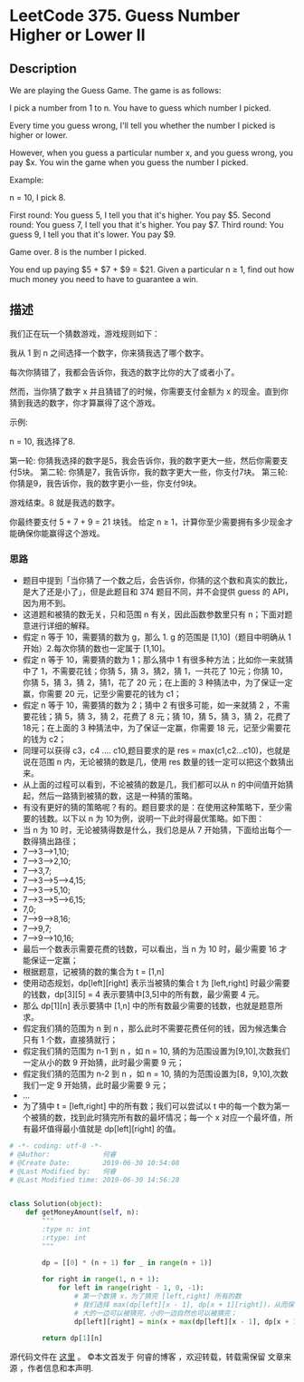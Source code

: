 # LeetCode 375. Guess Number Higher or Lower II

## Description

We are playing the Guess Game. The game is as follows:

I pick a number from 1 to n. You have to guess which number I picked.

Every time you guess wrong, I'll tell you whether the number I picked is higher or lower.

However, when you guess a particular number x, and you guess wrong, you pay $x. You win the game when you guess the number I picked.

Example:

n = 10, I pick 8.

First round:  You guess 5, I tell you that it's higher. You pay $5.
Second round: You guess 7, I tell you that it's higher. You pay $7.
Third round:  You guess 9, I tell you that it's lower. You pay $9.

Game over. 8 is the number I picked.

You end up paying $5 + $7 + $9 = $21.
Given a particular n ≥ 1, find out how much money you need to have to guarantee a win.

## 描述

我们正在玩一个猜数游戏，游戏规则如下：

我从 1 到 n 之间选择一个数字，你来猜我选了哪个数字。

每次你猜错了，我都会告诉你，我选的数字比你的大了或者小了。

然而，当你猜了数字 x 并且猜错了的时候，你需要支付金额为 x 的现金。直到你猜到我选的数字，你才算赢得了这个游戏。

示例:

n = 10, 我选择了8.

第一轮: 你猜我选择的数字是5，我会告诉你，我的数字更大一些，然后你需要支付5块。
第二轮: 你猜是7，我告诉你，我的数字更大一些，你支付7块。
第三轮: 你猜是9，我告诉你，我的数字更小一些，你支付9块。

游戏结束。8 就是我选的数字。

你最终要支付 5 + 7 + 9 = 21 块钱。
给定 n ≥ 1，计算你至少需要拥有多少现金才能确保你能赢得这个游戏。

### 思路

* 题目中提到「当你猜了一个数之后，会告诉你，你猜的这个数和真实的数比，是大了还是小了」，但是此题目和 374 题目不同，并不会提供 guess 的 API，因为用不到。
* 这道题和被猜的数无关，只和范围 n 有关，因此函数参数里只有 n；下面对题意进行详细的解释。
* 假定 n 等于 10，需要猜的数为 g，那么 1. g 的范围是 \[1,10]（题目中明确从 1 开始）2.每次你猜的数也一定属于 \[1,10]。
* 假定 n 等于 10，需要猜的数为 1；那么猜中 1 有很多种方法；比如你一来就猜中了 1，不需要花钱；你猜 5，猜 3，猜2，猜 1，一共花了 10元；你猜 10，你猜 5，猜 3，猜 2，猜1，花了 20 元；在上面的 3 种猜法中，为了保证一定赢，你需要 20 元，记至少需要花的钱为 c1；
* 假定 n 等于 10，需要猜的数为 2；猜中 2 有很多可能，如一来就猜 2 ，不需要花钱；猜 5，猜 3，猜 2，花费了 8 元；猜 10，猜 5，猜 3，猜 2，花费了 18元；在上面的 3 种猜法中，为了保证一定赢，你需要 18 元，记至少需要花的钱为 c2；
* 同理可以获得 c3，c4 .... c10,题目要求的是 res = max(c1,c2...c10)，也就是说在范围 n 内，无论被猜的数是几，使用 res 数量的钱一定可以把这个数猜出来。
* 从上面的过程可以看到，不论被猜的数是几，我们都可以从 n 的中间值开始猜起，然后一路猜到被猜的数，这是一种猜的策略。
* 有没有更好的猜的策略呢？有的。题目要求的是：在使用这种策略下，至少需要的钱数。以下以 n 为 10为例，说明一下此时得最优策略。如下图：
* 当 n 为 10 时，无论被猜得数是什么，我们总是从 7 开始猜，下面给出每个一数得猜出路径；
* 7-->3-->1,10;
* 7-->3-->2,10;
* 7-->3,7;
* 7-->3-->5-->4,15;
* 7-->3-->5,10;
* 7-->3-->5-->6,15;
* 7,0;
* 7-->9-->8,16;
* 7-->9,7;
* 7-->9-->10,16;
* 最后一个数表示需要花费的钱数，可以看出，当 n 为 10 时，最少需要 16 才能保证一定赢；
* 根据题意，记被猜的数的集合为 t = \[1,n]
* 使用动态规划，dp\[left]\[right] 表示当被猜的集合 t 为 \[left,right] 时最少需要的钱数，dp\[3]\[5] = 4 表示要猜中\[3,5]中的所有数，最少需要 4 元。
* 那么 dp\[1]\[n] 表示要猜中 \[1,n] 中的所有数最少需要的钱数，也就是题意所求。
* 假定我们猜的范围为  n  到 n ，那么此时不需要花费任何的钱，因为候选集合只有 1 个数，直接猜就行；
* 假定我们猜的范围为 n-1 到 n ，如 n = 10, 猜的为范围设置为\[9,10],次数我们一定从小的数 9 开始猜，此时最少需要 9 元；
* 假定我们猜的范围为 n-2 到 n ，如 n = 10, 猜的为范围设置为\[8，9,10],次数我们一定 9 开始猜，此时最少需要 9 元；
* ...
* 为了猜中 t = \[left,right] 中的所有数；我们可以尝试以 t 中的每一个数为第一个被猜的数，找到此时猜完所有数的最坏情况；每一个 x 对应一个最坏值，所有最坏值得最小值就是 dp\[left]\[right] 的值。

```py
# -*- coding: utf-8 -*-
# @Author:             何睿
# @Create Date:        2019-06-30 10:54:08
# @Last Modified by:   何睿
# @Last Modified time: 2019-06-30 14:56:28


class Solution(object):
    def getMoneyAmount(self, n):
        """
        :type n: int
        :rtype: int
        """

        dp = [[0] * (n + 1) for _ in range(n + 1)]
        
        for right in range(1, n + 1):
            for left in range(right - 1, 0, -1):
                # 第一个数猜 x，为了猜完 [left,right] 所有的数
                # 我们选择 max(dp[left][x - 1], dp[x + 1][right])，从而保证大的一边可以被猜完；
                # 大的一边可以被猜完，小的一边自然也可以被猜完；
                dp[left][right] = min(x + max(dp[left][x - 1], dp[x + 1][right]) for x in range(left, right))

        return dp[1][n]
```

源代码文件在 [这里](https://github.com/ruicore/Algorithm/blob/master/LeetCode/2019-06-30-375-Guess-Number-Higher-or-Lower-II.py) 。
©本文首发于 何睿的博客 ，欢迎转载，转载需保留 文章来源 ，作者信息和本声明.
